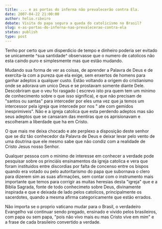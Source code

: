 ```yaml
---
title: ... e as portas do inferna não prevalecerão contra Ela.
date: 2007-04-22 21:00:00
author: helio.ribeiro
debate: Visita do papa segura a queda do catolicismo no Brasil?
slug: e-as-portas-do-inferna-nao-prevalecerao-contra-ela
status: publish 
type: post
---
```


Tenho por certo que um disperdicio de tempo e dinheiro poderia ser evitado se unicamente ^sua santidade^ observasse que o numero de catolicos não esta caindo puro e simplesmente mas que estão mudando.  

Mudando sua forma de ver as coisas, de aprender a Palavra de Deus e de exercita-la com a pureza que ela exige, sem enxertos de homens para ganhar adeptos a qualquer custo. Estão voltando a origem do cristianismo onde se adorava um unico Deus e se prostavam somente diante Dele. Descobriram que o veu foi rasgado ( escrevo isto pra quem tem um minimo de conhecimento sobre o que isso significa), e que não precisam de "santos ou santas" para interceder por eles uma vez que ja temos um intercessor pela igreja que intercede por nos " ate com gemidos inesprimiveis". Não e a igreja catolica que esta perdendo adeptos mas são seus adeptos que se cansaram das mentiras que os aprisionavam e escolheram a liberdade que ha em Cristo.   

O que mais me deixa chocado e ate perplexo a disposição deste senhor que se diz tão conhecedor da Palavra de Deus e deixar levar pelo vento de uma doutrina que ele mesmo sabe que não condiz com a realidade de Cristo Jesus nosso Senhor.  

Qualquer pessoa com o minimo de interesse em conhecer a verdade pode pesquisar sobre os princiáis ensinamentos da igreja catolica e vera que foram instituidos entre discordias por falta de concenso entre os bispos quando era votado ou pelo autoritarismo do papa que subornava o clero para dizerem sim as suas afirmações, sem contar com o instrumento mais importante que temos para corrigir as muitas heresias desta "igreja" que e a Biblia Sagrada, fonte de todo conhecimeto sobre Deus, divinamente inspirada e que e deixada de lado pelos catolicos, principalmente os sacerdotes, quando a mesma afirma categoricamente que estão errados.  

Não importa se o proprio vaticano mudar para o Brasil, o verdadeiro Evangelho vai continuar sendo pregado, ensinado e vivido pelos brasileiros, com papa ou sem papa, "pois não vivo mais eu mas Cristo vive em mim" e a frase de cada brasileiro convertido a verdade.
